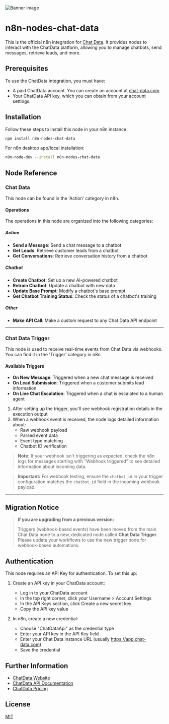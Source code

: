 ![Banner image](https://user-images.githubusercontent.com/10284570/173569848-c624317f-42b1-45a6-ab09-f0ea3c247648.png)

# n8n-nodes-chat-data

This is the official n8n integration for [Chat Data](https://chat-data.com). It provides nodes to interact with the ChatData platform, allowing you to manage chatbots, send messages, retrieve leads, and more.

## Prerequisites

To use the ChatData integration, you must have:

- A paid ChatData account. You can create an account at [chat-data.com](https://chat-data.com).
- Your ChatData API key, which you can obtain from your account settings.

## Installation

Follow these steps to install this node in your n8n instance:

```bash
npm install n8n-nodes-chat-data
```

For n8n desktop app/local installation:

```bash
n8n-node-dev --install n8n-nodes-chat-data
```

## Node Reference

### Chat Data

This node can be found in the 'Action' category in n8n.

#### Operations

The operations in this node are organized into the following categories:

##### Action

- **Send a Message**: Send a chat message to a chatbot
- **Get Leads**: Retrieve customer leads from a chatbot
- **Get Conversations**: Retrieve conversation history from a chatbot

##### Chatbot

- **Create Chatbot**: Set up a new AI-powered chatbot
- **Retrain Chatbot**: Update a chatbot with new data
- **Update Base Prompt**: Modify a chatbot's base prompt
- **Get Chatbot Training Status**: Check the status of a chatbot's training

##### Other

- **Make API Call**: Make a custom request to any Chat Data API endpoint

---

### Chat Data Trigger

This node is used to receive real-time events from Chat Data via webhooks. You can find it in the 'Trigger' category in n8n.

#### Available Triggers

- **On New Message**: Triggered when a new chat message is received
- **On Lead Submission**: Triggered when a customer submits lead information
- **On Live Chat Escalation**: Triggered when a chat is escalated to a human agent

1. After setting up the trigger, you'll see webhook registration details in the execution output
2. When a webhook event is received, the node logs detailed information about:
   - Raw webhook payload
   - Parsed event data
   - Event type matching
   - Chatbot ID verification

> **Note:** If your webhook isn't triggering as expected, check the n8n logs for messages starting with "Webhook triggered" to see detailed information about incoming data.

> **Important:** For webhook testing, ensure the `chatbot_id` in your trigger configuration matches the `chatbot_id` field in the incoming webhook payload.

---

## Migration Notice

> **If you are upgrading from a previous version:**
>
> Triggers (webhook-based events) have been moved from the main Chat Data node to a new, dedicated node called **Chat Data Trigger**. Please update your workflows to use the new trigger node for webhook-based automations.

## Authentication

This node requires an API Key for authentication. To set this up:

1. Create an API key in your ChatData account:
   - Log in to your ChatData account
   - In the top right corner, click your Username > Account Settings
   - In the API Keys section, click Create a new secret key
   - Copy the API key value

2. In n8n, create a new credential:
   - Choose "ChatDataApi" as the credential type
   - Enter your API key in the API Key field
   - Enter your Chat Data instance URL (usually https://app.chat-data.com)
   - Save the credential

## Further Information

- [ChatData Website](https://chat-data.com)
- [ChatData API Documentation](https://docs.chat-data.com/api)
- [ChatData Pricing](https://chat-data.com/pricing)

## License

[MIT](LICENSE.md)
